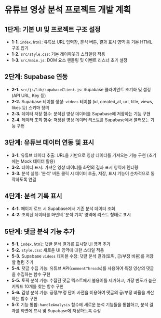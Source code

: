 # 유튜브 영상 분석 프로젝트 개발 계획

## 1단계: 기본 UI 및 프로젝트 구조 설정
- **1-1.** `index.html`: 유튜브 URL 입력창, 분석 버튼, 결과 표시 영역 등 기본 HTML 구조 잡기
- **1-2.** `src/style.css`: 기본 레이아웃과 스타일링 적용
- **1-3.** `src/main.js`: DOM 요소 핸들링 및 이벤트 리스너 초기 설정

## 2단계: Supabase 연동
- **2-1.** `src/js/lib/supabaseClient.js`: Supabase 클라이언트 초기화 및 설정 (API URL, Key 등)
- **2-2.** Supabase 테이블 생성: `videos` 테이블 (id, created_at, url, title, views, likes 등) 스키마 정의
- **2-3.** 데이터 저장 함수: 분석된 영상 데이터를 Supabase에 저장하는 기능 구현
- **2-4.** 데이터 조회 함수: 저장된 영상 데이터 리스트를 Supabase에서 불러오는 기능 구현

## 3단계: 유튜브 데이터 연동 및 표시
- **3-1.** 유튜브 데이터 추출: URL을 기반으로 영상 데이터를 가져오는 기능 구현 (초기에는 Mock 데이터 활용)
- **3-2.** 데이터 표시: 가져온 영상 데이터를 화면의 결과 표시 영역에 렌더링
- **3-3.** 분석 실행: '분석' 버튼 클릭 시 데이터 추출, 저장, 표시 기능이 순차적으로 동작하도록 연결

## 4단계: 분석 기록 표시
- **4-1.** 페이지 로드 시 Supabase에서 기존 분석 데이터 조회
- **4-2.** 조회된 데이터를 화면의 '분석 기록' 영역에 리스트 형태로 표시

## 5단계: 댓글 분석 기능 추가
- **5-1.** `index.html`: 댓글 분석 결과를 표시할 UI 영역 추가
- **5-2.** `style.css`: 새로운 UI 영역에 대한 스타일 적용
- **5-3.** Supabase `videos` 테이블 수정: 댓글 분석 결과(토픽, 긍/부정 비율)를 저장할 컬럼 추가
- **5-4.** 댓글 수집 기능: 유튜브 API(`commentThreads`)를 사용하여 특정 영상의 댓글을 수집하는 함수 구현
- **5-5.** 토픽 분석 기능: 수집된 댓글 텍스트에서 불용어를 제거하고, 가장 빈도가 높은 키워드 10개를 찾는 함수 구현
- **5-6.** 감성 분석 기능: 긍정/부정 단어 사전을 이용하여 댓글의 긍/부정 비율을 계산하는 함수 구현
- **5-7.** 기능 통합: `handleAnalysis` 함수에 새로운 분석 기능들을 통합하고, 분석 결과를 화면에 표시 및 Supabase에 저장하도록 수정
